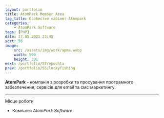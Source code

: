 ```yaml
---
layout: portfolio
title: AtomPark Member Area
tag_title: Особистий кабінет Atompark
categories:
    - AtomPark Software
tags: [PHP]
date: 27.05.2021 23:45
sort: 56
image: 
    src: /assets/img/work/apma.webp 
    width: 500
    height: 301
next: /portfolio/57/epochta
prev: /portfolio/55/luckyfishing
---
```


**AtomPark** - компанія з розробки та просування програмного забезпечення, сервісів для email та смс маркетингу.

---

Місце роботи

* Компанія _AtomPark Software_

